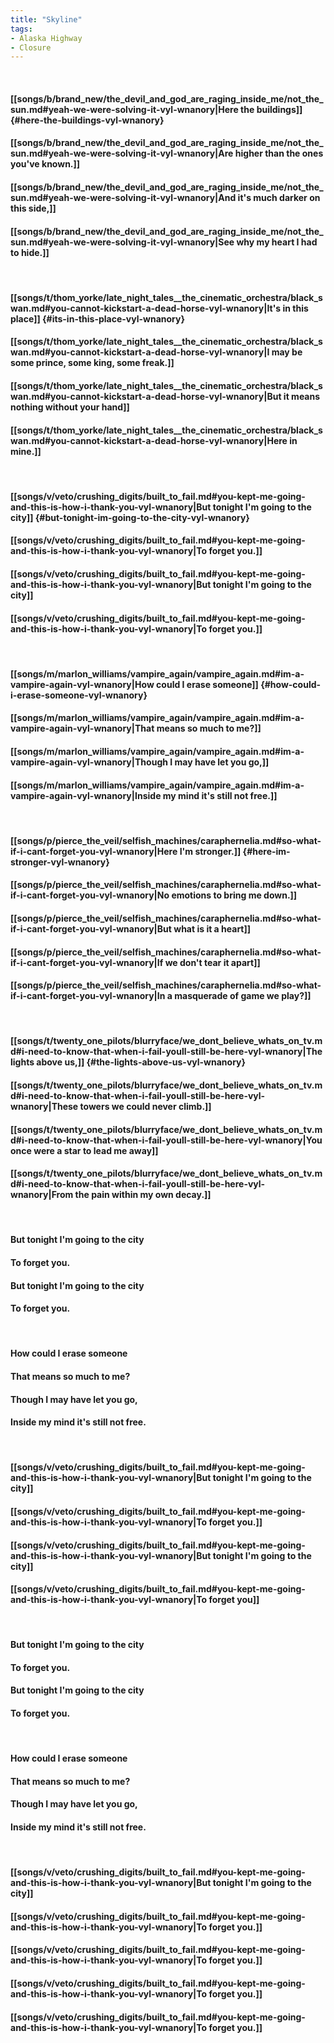 ```yaml
---
title: "Skyline"
tags:
- Alaska Highway
- Closure
---
```

&nbsp;
#### [[songs/b/brand_new/the_devil_and_god_are_raging_inside_me/not_the_sun.md#yeah-we-were-solving-it-vyl-wnanory|Here the buildings]] {#here-the-buildings-vyl-wnanory}
#### [[songs/b/brand_new/the_devil_and_god_are_raging_inside_me/not_the_sun.md#yeah-we-were-solving-it-vyl-wnanory|Are higher than the ones you've known.]]
#### [[songs/b/brand_new/the_devil_and_god_are_raging_inside_me/not_the_sun.md#yeah-we-were-solving-it-vyl-wnanory|And it's much darker on this side,]]
#### [[songs/b/brand_new/the_devil_and_god_are_raging_inside_me/not_the_sun.md#yeah-we-were-solving-it-vyl-wnanory|See why my heart I had to hide.]]
&nbsp;
#### [[songs/t/thom_yorke/late_night_tales__the_cinematic_orchestra/black_swan.md#you-cannot-kickstart-a-dead-horse-vyl-wnanory|It's in this place]] {#its-in-this-place-vyl-wnanory}
#### [[songs/t/thom_yorke/late_night_tales__the_cinematic_orchestra/black_swan.md#you-cannot-kickstart-a-dead-horse-vyl-wnanory|I may be some prince, some king, some freak.]]
#### [[songs/t/thom_yorke/late_night_tales__the_cinematic_orchestra/black_swan.md#you-cannot-kickstart-a-dead-horse-vyl-wnanory|But it means nothing without your hand]]
#### [[songs/t/thom_yorke/late_night_tales__the_cinematic_orchestra/black_swan.md#you-cannot-kickstart-a-dead-horse-vyl-wnanory|Here in mine.]]
&nbsp;
#### [[songs/v/veto/crushing_digits/built_to_fail.md#you-kept-me-going-and-this-is-how-i-thank-you-vyl-wnanory|But tonight I'm going to the city]] {#but-tonight-im-going-to-the-city-vyl-wnanory}
#### [[songs/v/veto/crushing_digits/built_to_fail.md#you-kept-me-going-and-this-is-how-i-thank-you-vyl-wnanory|To forget you.]]
#### [[songs/v/veto/crushing_digits/built_to_fail.md#you-kept-me-going-and-this-is-how-i-thank-you-vyl-wnanory|But tonight I'm going to the city]]
#### [[songs/v/veto/crushing_digits/built_to_fail.md#you-kept-me-going-and-this-is-how-i-thank-you-vyl-wnanory|To forget you.]]
&nbsp;
#### [[songs/m/marlon_williams/vampire_again/vampire_again.md#im-a-vampire-again-vyl-wnanory|How could I erase someone]] {#how-could-i-erase-someone-vyl-wnanory}
#### [[songs/m/marlon_williams/vampire_again/vampire_again.md#im-a-vampire-again-vyl-wnanory|That means so much to me?]]
#### [[songs/m/marlon_williams/vampire_again/vampire_again.md#im-a-vampire-again-vyl-wnanory|Though I may have let you go,]]
#### [[songs/m/marlon_williams/vampire_again/vampire_again.md#im-a-vampire-again-vyl-wnanory|Inside my mind it's still not free.]]
&nbsp;
#### [[songs/p/pierce_the_veil/selfish_machines/caraphernelia.md#so-what-if-i-cant-forget-you-vyl-wnanory|Here I'm stronger.]] {#here-im-stronger-vyl-wnanory}
#### [[songs/p/pierce_the_veil/selfish_machines/caraphernelia.md#so-what-if-i-cant-forget-you-vyl-wnanory|No emotions to bring me down.]]
#### [[songs/p/pierce_the_veil/selfish_machines/caraphernelia.md#so-what-if-i-cant-forget-you-vyl-wnanory|But what is it a heart]]
#### [[songs/p/pierce_the_veil/selfish_machines/caraphernelia.md#so-what-if-i-cant-forget-you-vyl-wnanory|If we don't tear it apart]]
#### [[songs/p/pierce_the_veil/selfish_machines/caraphernelia.md#so-what-if-i-cant-forget-you-vyl-wnanory|In a masquerade of game we play?]]
&nbsp;
#### [[songs/t/twenty_one_pilots/blurryface/we_dont_believe_whats_on_tv.md#i-need-to-know-that-when-i-fail-youll-still-be-here-vyl-wnanory|The lights above us,]] {#the-lights-above-us-vyl-wnanory}
#### [[songs/t/twenty_one_pilots/blurryface/we_dont_believe_whats_on_tv.md#i-need-to-know-that-when-i-fail-youll-still-be-here-vyl-wnanory|These towers we could never climb.]]
#### [[songs/t/twenty_one_pilots/blurryface/we_dont_believe_whats_on_tv.md#i-need-to-know-that-when-i-fail-youll-still-be-here-vyl-wnanory|You once were a star to lead me away]]
#### [[songs/t/twenty_one_pilots/blurryface/we_dont_believe_whats_on_tv.md#i-need-to-know-that-when-i-fail-youll-still-be-here-vyl-wnanory|From the pain within my own decay.]]
&nbsp;
#### But tonight I'm going to the city
#### To forget you.
#### But tonight I'm going to the city
#### To forget you.
&nbsp;
#### How could I erase someone
#### That means so much to me?
#### Though I may have let you go,
#### Inside my mind it's still not free.
&nbsp;
#### [[songs/v/veto/crushing_digits/built_to_fail.md#you-kept-me-going-and-this-is-how-i-thank-you-vyl-wnanory|But tonight I'm going to the city]]
#### [[songs/v/veto/crushing_digits/built_to_fail.md#you-kept-me-going-and-this-is-how-i-thank-you-vyl-wnanory|To forget you.]]
#### [[songs/v/veto/crushing_digits/built_to_fail.md#you-kept-me-going-and-this-is-how-i-thank-you-vyl-wnanory|But tonight I'm going to the city]]
#### [[songs/v/veto/crushing_digits/built_to_fail.md#you-kept-me-going-and-this-is-how-i-thank-you-vyl-wnanory|To forget you]]
&nbsp;
#### But tonight I'm going to the city
#### To forget you.
#### But tonight I'm going to the city
#### To forget you.
&nbsp;
#### How could I erase someone
#### That means so much to me?
#### Though I may have let you go,
#### Inside my mind it's still not free.
&nbsp;
#### [[songs/v/veto/crushing_digits/built_to_fail.md#you-kept-me-going-and-this-is-how-i-thank-you-vyl-wnanory|But tonight I'm going to the city]]
#### [[songs/v/veto/crushing_digits/built_to_fail.md#you-kept-me-going-and-this-is-how-i-thank-you-vyl-wnanory|To forget you.]]
#### [[songs/v/veto/crushing_digits/built_to_fail.md#you-kept-me-going-and-this-is-how-i-thank-you-vyl-wnanory|To forget you.]]
#### [[songs/v/veto/crushing_digits/built_to_fail.md#you-kept-me-going-and-this-is-how-i-thank-you-vyl-wnanory|To forget you.]]
#### [[songs/v/veto/crushing_digits/built_to_fail.md#you-kept-me-going-and-this-is-how-i-thank-you-vyl-wnanory|To forget you.]]

